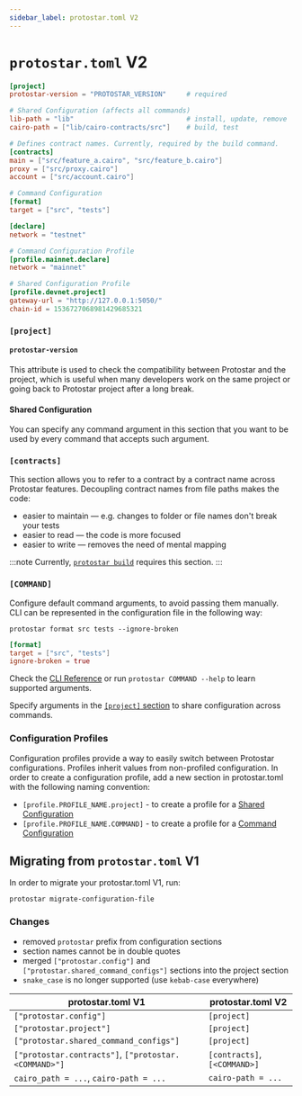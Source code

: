 ```yaml
---
sidebar_label: protostar.toml V2
---
```

# `protostar.toml` V2

```toml title="protostar.toml example"
[project]
protostar-version = "PROTOSTAR_VERSION"     # required

# Shared Configuration (affects all commands)
lib-path = "lib"                            # install, update, remove
cairo-path = ["lib/cairo-contracts/src"]    # build, test

# Defines contract names. Currently, required by the build command.
[contracts]
main = ["src/feature_a.cairo", "src/feature_b.cairo"]   
proxy = ["src/proxy.cairo"]
account = ["src/account.cairo"]

# Command Configuration
[format]
target = ["src", "tests"]

[declare]
network = "testnet"

# Command Configuration Profile
[profile.mainnet.declare]
network = "mainnet"

# Shared Configuration Profile
[profile.devnet.project]
gateway-url = "http://127.0.0.1:5050/"
chain-id = 1536727068981429685321
```


### `[project]`
#### `protostar-version`
This attribute is used to check the compatibility between Protostar and the project, which is useful when many developers work on the same project or going back to Protostar project after a long break. 

#### Shared Configuration
You can specify any command argument in this section that you want to be used by every command that accepts such argument.

### `[contracts]`
This section allows you to refer to a contract by a contract name across Protostar features. Decoupling contract names from file paths makes the code:
- easier to maintain — e.g. changes to folder or file names don't break your tests
- easier to read — the code is more focused
- easier to write — removes the need of mental mapping

:::note
Currently, [`protostar build`](/docs/cli-reference#build) requires this section.
:::

### `[COMMAND]`
Configure default command arguments, to avoid passing them manually. CLI can be represented in the configuration file in the following way:

```console title="CLI"
protostar format src tests --ignore-broken
```
```toml title="Configuration File"
[format]
target = ["src", "tests"]
ignore-broken = true
```

Check the [CLI Reference](/docs/cli-reference) or run `protostar COMMAND --help` to learn supported arguments.

Specify arguments in the [`[project]` section](#shared-configuration) to share configuration across commands.


### Configuration Profiles
Configuration profiles provide a way to easily switch between Protostar configurations. Profiles inherit values from non-profiled configuration. In order to create a configuration profile, add a new section in protostar.toml with the following naming convention:
-  `[profile.PROFILE_NAME.project]` - to create a profile for a [Shared Configuration](#shared-configuration)
-  `[profile.PROFILE_NAME.COMMAND]` - to create a profile for a [Command Configuration](#command)

## Migrating from `protostar.toml` V1
In order to migrate your protostar.toml V1, run:
```
protostar migrate-configuration-file
```


### Changes
- removed `protostar` prefix from configuration sections
- section names cannot be in double quotes
- merged `["protostar.config"]` and `["protostar.shared_command_configs"]` sections into the project section
- `snake_case` is no longer supported (use `kebab-case` everywhere)


| protostar.toml V1                                    | protostar.toml V2            |
| ---------------------------------------------------- | ---------------------------- |
| `["protostar.config"]`                               | `[project]`                  |
| `["protostar.project"]`                              | `[project]`                  |
| `["protostar.shared_command_configs"]`               | `[project]`                  |
| `["protostar.contracts"]`, `["protostar.<COMMAND>"]` | `[contracts]`, `[<COMMAND>]` |
| `cairo_path = ...`, `cairo-path = ...`               | `cairo-path = ...`           |

